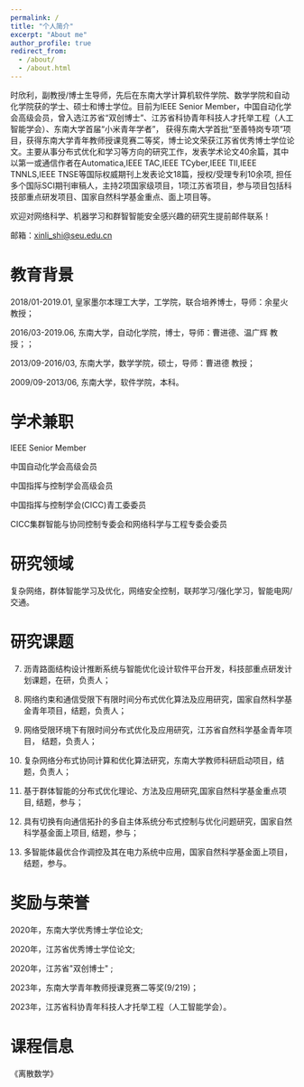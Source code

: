 ```yaml
---
permalink: /
title: "个人简介"
excerpt: "About me"
author_profile: true
redirect_from: 
  - /about/
  - /about.html
---
```


时欣利，副教授/博士生导师，先后在东南大学计算机软件学院、数学学院和自动化学院获的学士、硕士和博士学位。目前为IEEE Senior Member，中国自动化学会高级会员，曾入选江苏省“双创博士”、江苏省科协青年科技人才托举工程（人工智能学会）、东南大学首届“小米青年学者”， 获得东南大学首批“至善特岗专项”项目，获得东南大学青年教师授课竞赛二等奖，博士论文荣获江苏省优秀博士学位论文。主要从事分布式优化和学习等方向的研究工作，发表学术论文40余篇，其中以第一或通信作者在Automatica,IEEE TAC,IEEE TCyber,IEEE TII,IEEE TNNLS,IEEE TNSE等国际权威期刊上发表论文18篇，授权/受理专利10余项, 担任多个国际SCI期刊审稿人，主持2项国家级项目，1项江苏省项目，参与项目包括科技部重点研发项目、国家自然科学基金重点、面上项目等。

欢迎对网络科学、机器学习和群智智能安全感兴趣的研究生提前邮件联系！

邮箱：xinli_shi@seu.edu.cn


教育背景
======
2018/01-2019.01, 皇家墨尔本理工大学，工学院，联合培养博士，导师：余星火 教授；

2016/03-2019.06, 东南大学，自动化学院，博士，导师：曹进德、温广辉 教授；；

2013/09-2016/03, 东南大学，数学学院，硕士，导师：曹进德 教授；

2009/09-2013/06, 东南大学，软件学院，本科。

学术兼职
======
IEEE Senior Member

中国自动化学会高级会员

中国指挥与控制学会高级会员

中国指挥与控制学会(CICC)青工委委员

CICC集群智能与协同控制专委会和网络科学与工程专委会委员

研究领域
======
复杂网络，群体智能学习及优化，网络安全控制，联邦学习/强化学习，智能电网/交通。


研究课题
======
7. 沥青路面结构设计推断系统与智能优化设计软件平台开发，科技部重点研发计划课题，在研，负责人；

6. 网络约束和通信受限下有限时间分布式优化算法及应用研究，国家自然科学基金青年项目，结题，负责人；

5. 网络受限环境下有限时间分布式优化及应用研究，江苏省自然科学基金青年项目， 结题，负责人；

4. 复杂网络分布式协同计算和优化算法研究，东南大学教师科研启动项目，结题，负责人；

3. 基于群体智能的分布式优化理论、方法及应用研究,国家自然科学基金重点项目, 结题，参与；

2. 具有切换有向通信拓扑的多自主体系统分布式控制与优化问题研究，国家自然科学基金面上项目, 结题，参与；

1. 多智能体最优合作调控及其在电力系统中应用，国家自然科学基金面上项目，结题，参与。


奖励与荣誉
======
2020年，东南大学优秀博士学位论文;

2020年，江苏省优秀博士学位论文; 

2020年，江苏省"双创博士" ; 

2023年，东南大学青年教师授课竞赛二等奖(9/219)；

2023年，江苏省科协青年科技人才托举工程（人工智能学会）。

课程信息
======
《离散数学》


